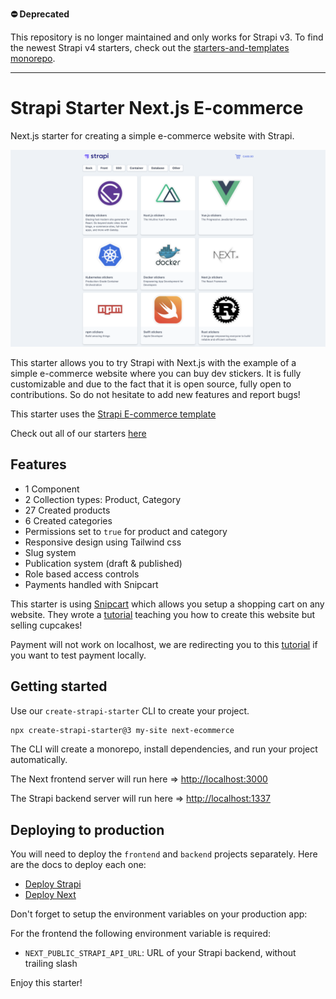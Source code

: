 **:no_entry: Deprecated**

This repository is no longer maintained and only works for Strapi v3. To find the newest Strapi v4 starters, check out the [starters-and-templates monorepo](https://github.com/strapi/starters-and-templates/).

---

# Strapi Starter Next.js E-commerce

Next.js starter for creating a simple e-commerce website with Strapi.

![screenshot image](screenshot.png)

This starter allows you to try Strapi with Next.js with the example of a simple e-commerce website where you can buy dev stickers. It is fully customizable and due to the fact that it is open source, fully open to contributions. So do not hesitate to add new features and report bugs!

This starter uses the [Strapi E-commerce template](https://github.com/strapi/strapi-template-ecommerce)

Check out all of our starters [here](https://strapi.io/starters)

## Features

- 1 Component
- 2 Collection types: Product, Category
- 27 Created products
- 6 Created categories
- Permissions set to `true` for product and category
- Responsive design using Tailwind css
- Slug system
- Publication system (draft & published)
- Role based access controls
- Payments handled with Snipcart

This starter is using [Snipcart](https://snipcart.com/) which allows you setup a shopping cart on any website. They wrote a [tutorial](https://snipcart.com/blog/strapi-nuxt-ecommerce-tutorial) teaching you how to create this website but selling cupcakes!

Payment will not work on localhost, we are redirecting you to this [tutorial](https://snipcart.com/blog/develop-a-snipcart-powered-website-locally-using-ngrok) if you want to test payment locally.

## Getting started

Use our `create-strapi-starter` CLI to create your project.

```sh
npx create-strapi-starter@3 my-site next-ecommerce
```

The CLI will create a monorepo, install dependencies, and run your project automatically.

The Next frontend server will run here => [http://localhost:3000](http://localhost:3000)

The Strapi backend server will run here => [http://localhost:1337](http://localhost:1337)

## Deploying to production

You will need to deploy the `frontend` and `backend` projects separately. Here are the docs to deploy each one:

- [Deploy Strapi](https://strapi.io/documentation/developer-docs/latest/setup-deployment-guides/deployment.html#hosting-provider-guides)
- [Deploy Next](https://nextjs.org/docs/deployment)

Don't forget to setup the environment variables on your production app:

For the frontend the following environment variable is required: 
- `NEXT_PUBLIC_STRAPI_API_URL`: URL of your Strapi backend, without trailing slash


Enjoy this starter!
